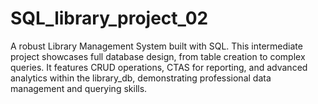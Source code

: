 # SQL_library_project_02
A robust Library Management System built with SQL. This intermediate project showcases full database design, from table creation to complex queries. It features CRUD operations, CTAS for reporting, and advanced analytics within the library_db, demonstrating professional data management and querying skills.
